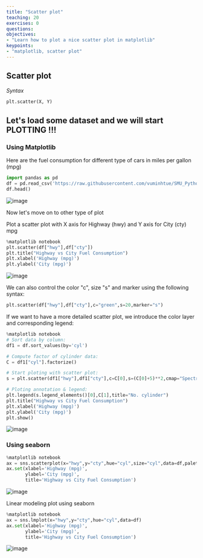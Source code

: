 ```yaml
---
title: "Scatter plot"
teaching: 20
exercises: 0
questions:
objectives:
- "Learn how to plot a nice scatter plot in matplotlib"
keypoints:
- "matplotlib, scatter plot"
---
```


## Scatter plot

_Syntax_

```python
plt.scatter(X, Y)
```

## Let's load some dataset and we will start PLOTTING !!!

### Using Matplotlib

Here are the fuel consumption for different type of cars in miles per gallon (mpg)

```python
import pandas as pd
df = pd.read_csv('https://raw.githubusercontent.com/vuminhtue/SMU_Python_Visualization/master/data/mpg.csv?token=AKOSZNPVAEY7GPR2PGOWWVDBW55SG')
df.head()
```

![image](https://user-images.githubusercontent.com/43855029/145855346-8e365918-4659-4d14-96d2-6942017aa0cd.png)

Now let's move on to other type of plot

Plot a scatter plot with X axis for Highway (hwy) and Y axis for City (cty) mpg

```python
%matplotlib notebook
plt.scatter(df["hwy"],df["cty"])
plt.title("Highway vs City Fuel Consumption")
plt.xlabel('Highway (mpg)')
plt.ylabel('City (mpg)')
```

![image](https://user-images.githubusercontent.com/43855029/145856301-66baceff-6198-44cc-bff7-99f9364b00a2.png)

We can also control the color "c", size "s" and marker using the following syntax:

```python
plt.scatter(df["hwy"],df["cty"],c="green",s=20,marker="s")
```

If we want to have a more detailed scatter plot, we introduce the color layer and corresponding legend:

```python
%matplotlib notebook
# Sort data by column:
df1 = df.sort_values(by='cyl')

# Compute factor of cylinder data:
C = df1["cyl"].factorize()

# Start ploting with scatter plot:
s = plt.scatter(df1["hwy"],df1["cty"],c=C[0],s=(C[0]+5)**2,cmap="Spectral")

# Ploting annotation & legend:
plt.legend(s.legend_elements()[0],C[1],title="No. cylinder")
plt.title("Highway vs City Fuel Consumption")
plt.xlabel('Highway (mpg)')
plt.ylabel('City (mpg)')
plt.show()
```

![image](https://user-images.githubusercontent.com/43855029/145860699-42d13c55-f289-46d3-b6a4-665b2708cbdd.png)

### Using seaborn

```python
%matplotlib notebook
ax = sns.scatterplot(x="hwy",y="cty",hue="cyl",size="cyl",data=df,palette="Spectral")
ax.set(xlabel='Highway (mpg)',
       ylabel='City (mpg)',
       title='Highway vs City Fuel Consumption')
```

![image](https://user-images.githubusercontent.com/43855029/145861518-ded72e77-15d1-47b1-ab06-f37513e46198.png)

Linear modeling plot using seaborn

```python
%matplotlib notebook
ax = sns.lmplot(x="hwy",y="cty",hue="cyl",data=df)
ax.set(xlabel='Highway (mpg)',
       ylabel='City (mpg)',
       title='Highway vs City Fuel Consumption')
```

![image](https://user-images.githubusercontent.com/43855029/145862849-0e5640a1-4853-4b02-b744-87f00b6ddee2.png)

